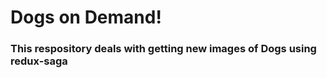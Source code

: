 # Dogs on Demand! #

### This respository deals with getting new images of Dogs using redux-saga ###

